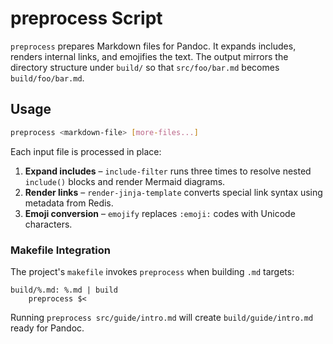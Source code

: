 # preprocess Script

`preprocess` prepares Markdown files for Pandoc. It expands includes, renders
internal links, and emojifies the text. The output mirrors the directory
structure under `build/` so that `src/foo/bar.md` becomes
`build/foo/bar.md`.

## Usage

```bash
preprocess <markdown-file> [more-files...]
```

Each input file is processed in place:

1. **Expand includes** – `include-filter` runs three times to resolve nested
   `include()` blocks and render Mermaid diagrams.
2. **Render links** – `render-jinja-template` converts special link syntax
   using metadata from Redis.
3. **Emoji conversion** – `emojify` replaces `:emoji:` codes with Unicode
   characters.

### Makefile Integration

The project's `makefile` invokes `preprocess` when building `.md` targets:

```make
build/%.md: %.md | build
    preprocess $<
```

Running `preprocess src/guide/intro.md` will create
`build/guide/intro.md` ready for Pandoc.


